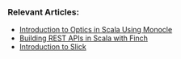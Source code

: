 ### Relevant Articles:

- [Introduction to Optics in Scala Using Monocle](https://www.baeldung.com/scala/monocle-optics)
- [Building REST APIs in Scala with Finch](https://www.baeldung.com/scala/finch-rest-apis)
- [Introduction to Slick](https://www.baeldung.com/scala/slick-intro)
